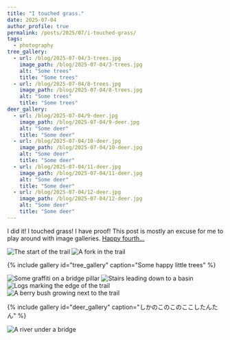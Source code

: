 ```yaml
---
title: "I touched grass."
date: 2025-07-04
author_profile: true
permalink: /posts/2025/07/i-touched-grass/
tags:
  - photography
tree_gallery:
  - url: /blog/2025-07-04/3-trees.jpg
    image_path: /blog/2025-07-04/3-trees.jpg
    alt: "Some trees"
    title: "Some trees"
  - url: /blog/2025-07-04/8-trees.jpg
    image_path: /blog/2025-07-04/8-trees.jpg
    alt: "Some trees"
    title: "Some trees"
deer_gallery:
  - url: /blog/2025-07-04/9-deer.jpg
    image_path: /blog/2025-07-04/9-deer.jpg
    alt: "Some deer"
    title: "Some deer"
  - url: /blog/2025-07-04/10-deer.jpg
    image_path: /blog/2025-07-04/10-deer.jpg
    alt: "Some deer"
    title: "Some deer"
  - url: /blog/2025-07-04/11-deer.jpg
    image_path: /blog/2025-07-04/11-deer.jpg
    alt: "Some deer"
    title: "Some deer"
  - url: /blog/2025-07-04/12-deer.jpg
    image_path: /blog/2025-07-04/12-deer.jpg
    alt: "Some deer"
    title: "Some deer"
---
```


I did it! I touched grass! I have proof! This post is mostly an excuse for me to play around with image galleries. [Happy fourth...](https://www.youtube.com/watch?v=Ykcsn-A1-mI)

<img src="/images/blog/2025-07-04/1-trail-post.jpg" alt="The start of the trail" />

<img src="/images/blog/2025-07-04/2-bridges.jpg" alt="A fork in the trail" />

{% include gallery id="tree_gallery" caption="Some happy little trees" %}

<img src="/images/blog/2025-07-04/4-graffiti.jpg" alt="Some graffiti on a bridge pillar" />

<img src="/images/blog/2025-07-04/5-stairs.jpg" alt="Stairs leading down to a basin" />

<img src="/images/blog/2025-07-04/6-logs.jpg" alt="Logs marking the edge of the trail" />

<img src="/images/blog/2025-07-04/7-berries.jpg" alt="A berry bush growing next to the trail" />

{% include gallery id="deer_gallery" caption="しかのこのこのここしたんたん" %}

<img src="/images/blog/2025-07-04/13-river.jpg" alt="A river under a bridge" />
